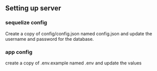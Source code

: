 ## Setting up server
### sequelize config
Create a copy of config/config.json named config.json and update the username and password for the database.

### app config
create a copy of .env.example named .env and update the values
